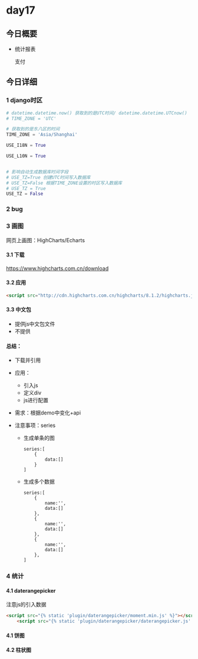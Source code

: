 # day17



## 今日概要

- 统计报表

  支付



## 今日详细

### 1 django时区

```python
# datetime.datetime.now() 获取到的是UTC时间/ datetime.datetime.UTCnow()
# TIME_ZONE = 'UTC'

# 获取到的是东八区的时间
TIME_ZONE = 'Asia/Shanghai'

USE_I18N = True

USE_L10N = True


# 影响自动生成数据库时间字段
# USE_TZ=True 创建UTC时间写入数据库
# USE_TZ=False 根据TIME_ZONE设置的时区写入数据库
# USE_TZ = True
USE_TZ = False

```

### 2 bug



### 3 画图

网页上画图：HighCharts/Echarts

#### 3.1 下载

https://www.highcharts.com.cn/download

#### 3.2 应用

```html
<script src="http://cdn.highcharts.com.cn/highcharts/8.1.2/highcharts.js"></script>
```

#### 3.3 中文包

- 提供js中文包文件
- 不提供

#### 总结：

- 下载并引用

- 应用：

  - 引入js
  - 定义div
  - js进行配置

- 需求：根据demo中变化+api

- 注意事项：series

  - 生成单条的图

    ```
    series:[
    	{
    		data:[]
    	}
    ]
    ```

    

  - 生成多个数据

    ```
    series:[
    	{
    		name:'',
    		data:[]
    	},
    	{
    		name:'',
    		data:[]
    	},
    	{
    		name:'',
    		data:[]
    	},
    ]
    ```

### 4 统计

#### 4.1 daterangepicker

注意js的引入数据

```html
<script src="{% static 'plugin/daterangepicker/moment.min.js' %}"></script>
    <script src="{% static 'plugin/daterangepicker/daterangepicker.js' %}"></script>
```



#### 4.1 饼图



#### 4.2 柱状图
